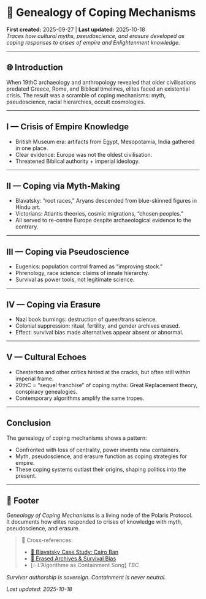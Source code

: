 # 🧬 Genealogy of Coping Mechanisms  
**First created:** 2025-09-27 | **Last updated:** 2025-10-18  
*Traces how cultural myths, pseudoscience, and erasure developed as coping responses to crises of empire and Enlightenment knowledge.*  

---

## 🌐 Introduction  
When 19thC archaeology and anthropology revealed that older civilisations predated Greece, Rome, and Biblical timelines, elites faced an existential crisis. The result was a scramble of coping mechanisms: myth, pseudoscience, racial hierarchies, occult cosmologies.  

---

## I — Crisis of Empire Knowledge  
- British Museum era: artifacts from Egypt, Mesopotamia, India gathered in one place.  
- Clear evidence: Europe was not the oldest civilisation.  
- Threatened Biblical authority + imperial ideology.  

---

## II — Coping via Myth-Making  
- Blavatsky: “root races,” Aryans descended from blue-skinned figures in Hindu art.  
- Victorians: Atlantis theories, cosmic migrations, “chosen peoples.”  
- All served to re-centre Europe despite archaeological evidence to the contrary.  

---

## III — Coping via Pseudoscience  
- Eugenics: population control framed as “improving stock.”  
- Phrenology, race science: claims of innate hierarchy.  
- Survival as power tools, not legitimate science.  

---

## IV — Coping via Erasure  
- Nazi book burnings: destruction of queer/trans science.  
- Colonial suppression: ritual, fertility, and gender archives erased.  
- Effect: survival bias made alternatives appear absent or abnormal.  

---

## V — Cultural Echoes  
- Chesterton and other critics hinted at the cracks, but often still within imperial frame.  
- 20thC = “sequel franchise” of coping myths: Great Replacement theory, conspiracy genealogies.  
- Contemporary algorithms amplify the same tropes.  

---

## Conclusion  
The genealogy of coping mechanisms shows a pattern:  
- Confronted with loss of centrality, power invents new containers.  
- Myth, pseudoscience, and erasure function as coping strategies for empire.  
- These coping systems outlast their origins, shaping politics into the present.  

---

## 🏮 Footer  
*Genealogy of Coping Mechanisms* is a living node of the Polaris Protocol.  
It documents how elites responded to crises of knowledge with myth, pseudoscience, and erasure.  

> 📡 Cross-references:
> 
> - [📜 Blavatsky Case Study: Cairo Ban](./📜_blavatsky_case_study_cairo_ban.md)  
> - [📖 Erased Archives & Survival Bias](./📖_erased_archives_and_survival_bias.md)  
> - [🎶 L’Algorithme as Containment Song] *TBC*  

*Survivor authorship is sovereign. Containment is never neutral.*  

_Last updated: 2025-10-18_  
